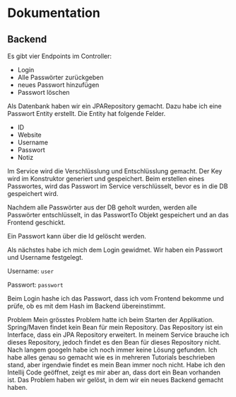 # Dokumentation
## Backend
Es gibt vier Endpoints im Controller:
-	Login
-	Alle Passwörter zurückgeben
-	neues Passwort hinzufügen
-	Passwort löschen

Als Datenbank haben wir ein JPARepository gemacht. Dazu habe ich eine Passwort Entity erstellt. Die Entity hat folgende Felder.
-	ID
-	Website
-	Username
-	Passwort
-	Notiz

Im Service wird die Verschlüsslung und Entschlüsslung gemacht. Der Key wird im Konstruktor generiert und gespeichert.
Beim erstellen eines Passwortes, wird das Passwort im Service verschlüsselt, bevor es in die DB gespeichert wird.

Nachdem alle Passwörter aus der DB geholt wurden, werden alle Passwörter entschlüsselt, in das PasswortTo Objekt gespeichert und an das Frontend geschickt.

Ein Passwort kann über die Id gelöscht werden.

Als nächstes habe ich mich dem Login gewidmet. Wir haben ein Passwort und Username festgelegt.

Username: `user` 

Passwort: `passwort`
 
Beim Login hashe ich das Passwort, dass ich vom Frontend bekomme und prüfe, ob es mit dem Hash im Backend übereinstimmt. 

Problem
Mein grösstes Problem hatte ich beim Starten der Applikation. 
Spring/Maven findet kein Bean für mein Repository. 
Das Repository ist ein Interface, dass ein JPA Repository erweitert. 
In meinem Service brauche ich dieses Repository, jedoch findet es den Bean für dieses Repository nicht. 
Nach langem googeln habe ich noch immer keine Lösung gefunden. 
Ich habe alles genau so gemacht wie es in mehreren Tutorials beschrieben stand, aber irgendwie findet es mein Bean immer noch nicht. 
Habe ich den Intellij Code geöffnet, zeigt es mir aber an, dass dort ein Bean vorhanden ist. Das Problem haben wir gelöst, in dem wir ein neues Backend gemacht haben.
